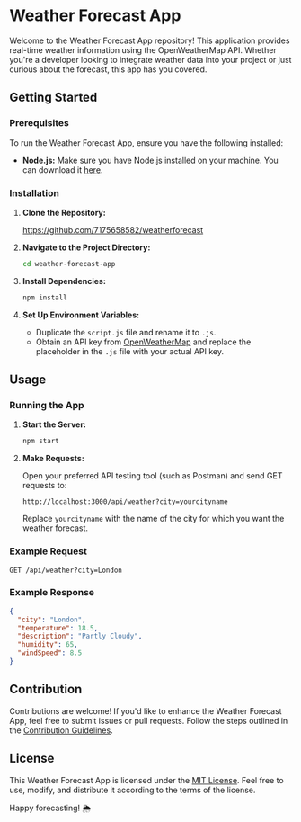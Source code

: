 # Weather Forecast App

Welcome to the Weather Forecast App repository! This application provides real-time weather information using the OpenWeatherMap API. Whether you're a developer looking to integrate weather data into your project or just curious about the forecast, this app has you covered.

## Getting Started

### Prerequisites

To run the Weather Forecast App, ensure you have the following installed:

- **Node.js:** Make sure you have Node.js installed on your machine. You can download it [here](https://nodejs.org/).

### Installation

1. **Clone the Repository:**

   
   https://github.com/7175658582/weatherforecast
  

2. **Navigate to the Project Directory:**

   ```bash
   cd weather-forecast-app
   ```

3. **Install Dependencies:**

   ```bash
   npm install
   ```

4. **Set Up Environment Variables:**

   - Duplicate the `script.js` file and rename it to `.js`.
   - Obtain an API key from [OpenWeatherMap](https://openweathermap.org/api) and replace the placeholder in the `.js` file with your actual API key.

## Usage

### Running the App

1. **Start the Server:**

   ```bash
   npm start
   ```

2. **Make Requests:**

   Open your preferred API testing tool (such as Postman) and send GET requests to:

   ```
   http://localhost:3000/api/weather?city=yourcityname
   ```

   Replace `yourcityname` with the name of the city for which you want the weather forecast.

### Example Request

```http
GET /api/weather?city=London
```

### Example Response

```json
{
  "city": "London",
  "temperature": 18.5,
  "description": "Partly Cloudy",
  "humidity": 65,
  "windSpeed": 8.5
}
```

## Contribution

Contributions are welcome! If you'd like to enhance the Weather Forecast App, feel free to submit issues or pull requests. Follow the steps outlined in the [Contribution Guidelines](CONTRIBUTING.md).

## License

This Weather Forecast App is licensed under the [MIT License](LICENSE). Feel free to use, modify, and distribute it according to the terms of the license.

Happy forecasting! 🌦️
